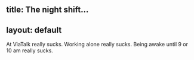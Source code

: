title: The night shift...
---
layout: default
---

At ViaTalk really sucks. Working alone really sucks. Being awake until 9 or 10
am really sucks.
